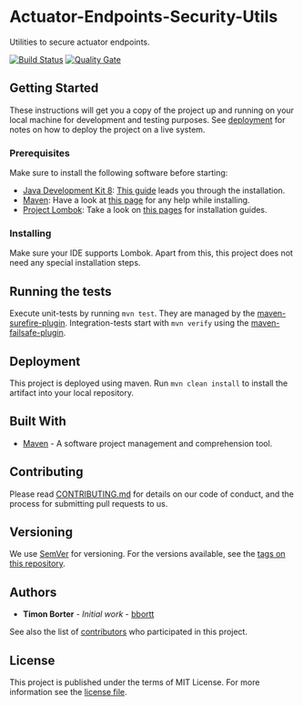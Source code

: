 # Actuator-Endpoints-Security-Utils

Utilities to secure actuator endpoints.

[![Build Status](https://travis-ci.org/tbmelabs/actuator-endpoints-security-utils.svg?branch=master)](https://travis-ci.org/tbmelabs/actuator-endpoints-security-utils)
[![Quality Gate](https://sonarcloud.io/api/project_badges/measure?project=actuator-endpoints-security-utils&metric=alert_status)](https://sonarcloud.io/dashboard?id=actuator-endpoints-security-utils)

## Getting Started

These instructions will get you a copy of the project up and running on your local machine for development and testing purposes. See [deployment](https://github.com/tbmelabs/actuator-endpoints-security-utils/tree/master#deployment) for notes on how to deploy the project on a live system.

### Prerequisites

Make sure to install the following software before starting:

* [Java Development Kit 8](http://www.oracle.com/technetwork/java/javase/downloads/jdk8-downloads-2133151.html): [This guide](https://docs.oracle.com/javase/8/docs/technotes/guides/install/install_overview.html) leads you through the installation.
* [Maven](https://maven.apache.org/download.cgi): Have a look at [this page](https://maven.apache.org/install.html) for any help while installing.
* [Project Lombok](https://projectlombok.org/): Take a look on [this pages](https://projectlombok.org/setup/eclipse) for installation guides.

### Installing

Make sure your IDE supports Lombok. Apart from this, this project does not need any special installation steps.

## Running the tests

Execute unit-tests by running `mvn test`. They are managed by the [maven-surefire-plugin](https://maven.apache.org/surefire/maven-surefire-plugin/).
Integration-tests start with `mvn verify` using the [maven-failsafe-plugin](https://maven.apache.org/surefire/maven-failsafe-plugin/).

## Deployment

This project is deployed using maven. Run `mvn clean install` to install the artifact into your local repository.

## Built With

* [Maven](https://maven.apache.org/) - A software project management and comprehension tool.

## Contributing

Please read [CONTRIBUTING.md](https://github.com/tbmelabs/actuator-endpoints-security-utils/blob/master/CONTRIBUTING.md) for details on our code of conduct, and the process for submitting pull requests to us.

## Versioning

We use [SemVer](http://semver.org/) for versioning. For the versions available, see the [tags on this repository](https://github.com/tbmelabs/actuator-endpoints-security-utils/tags). 

## Authors

* **Timon Borter** - *Initial work* - [bbortt](https://github.com/bbortt)

See also the list of [contributors](https://github.com/tbmelabs/actuator-endpoints-security-utils/contributors) who participated in this project.

## License

This project is published under the terms of MIT License. For more information see the [license file](https://github.com/tbmelabs/actuator-endpoints-security-utils/blob/development/LICENSE).
